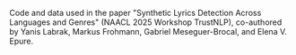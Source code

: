 Code and data used in the paper "Synthetic Lyrics Detection Across Languages and Genres" (NAACL 2025 Workshop TrustNLP), co-authored by Yanis Labrak, Markus Frohmann, Gabriel Meseguer-Brocal, and Elena V. Epure.
